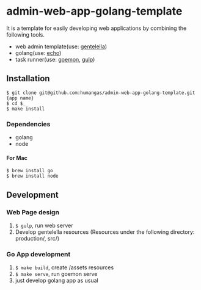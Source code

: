 # admin-web-app-golang-template
It is a template for easily developing web applications by combining the following tools.

- web admin template(use: [gentelella](https://github.com/puikinsh/gentelella))
- golang(use: [echo](https://github.com/labstack/echo))
- task runner(use: [goemon](https://github.com/mattn/goemon), [gulp](http://gulpjs.com/))


## Installation

```
$ git clone git@github.com:humangas/admin-web-app-golang-template.git {app name}
$ cd $_
$ make install
```

### Dependencies

- golang
- node

#### For Mac

```
$ brew install go
$ brew install node
```


## Development

### Web Page design
1. `$ gulp`, run web server
1. Develop gentelella resources (Resources under the following directory: production/, src/)

### Go App development
1. `$ make build`, create /assets resources
1. `$ make serve`, run goemon serve
1. just develop golang app as usual 
